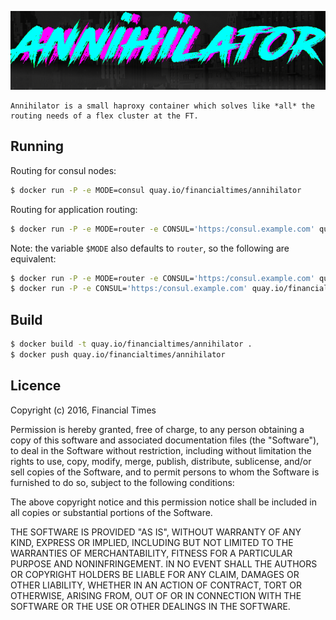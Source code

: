 ![annihilator logo](doc/logo.png)

    Annihilator is a small haproxy container which solves like *all* the routing needs of a flex cluster at the FT.

Running
--

Routing for consul nodes:

```bash
$ docker run -P -e MODE=consul quay.io/financialtimes/annihilator
```

Routing for application routing:

```bash
$ docker run -P -e MODE=router -e CONSUL='https:/consul.example.com' quay.io/financialtimes/annihilator
```

Note: the variable `$MODE` also defaults to `router`, so the following are equivalent:

```bash
$ docker run -P -e MODE=router -e CONSUL='https:/consul.example.com' quay.io/financialtimes/annihilator
$ docker run -P -e CONSUL='https:/consul.example.com' quay.io/financialtimes/annihilator
```

Build
--

```bash
$ docker build -t quay.io/financialtimes/annihilator .
$ docker push quay.io/financialtimes/annihilator
```

Licence
--

Copyright (c) 2016, Financial Times

Permission is hereby granted, free of charge, to any person obtaining a copy of this software and associated documentation files (the "Software"), to deal in the Software without restriction, including without limitation the rights to use, copy, modify, merge, publish, distribute, sublicense, and/or sell copies of the Software, and to permit persons to whom the Software is furnished to do so, subject to the following conditions:

The above copyright notice and this permission notice shall be included in all copies or substantial portions of the Software.

THE SOFTWARE IS PROVIDED "AS IS", WITHOUT WARRANTY OF ANY KIND, EXPRESS OR IMPLIED, INCLUDING BUT NOT LIMITED TO THE WARRANTIES OF MERCHANTABILITY, FITNESS FOR A PARTICULAR PURPOSE AND NONINFRINGEMENT. IN NO EVENT SHALL THE AUTHORS OR COPYRIGHT HOLDERS BE LIABLE FOR ANY CLAIM, DAMAGES OR OTHER LIABILITY, WHETHER IN AN ACTION OF CONTRACT, TORT OR OTHERWISE, ARISING FROM, OUT OF OR IN CONNECTION WITH THE SOFTWARE OR THE USE OR OTHER DEALINGS IN THE SOFTWARE.
